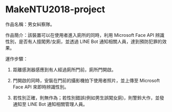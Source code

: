 # MakeNTU2018-project

作品名稱：男女糾察隊。

作品簡介：該裝置可以在使用者進入廁所的同時，利用 Microsoft Face API 辨識性別，是否有人擅闖男/女廁，並透過 LINE Bot 通知相關人員，達到預防犯罪的效果。

運作步驟：

1. 距離感測器感應到有人經過廁所門前，廁所門開啟。

2. 門開啟的同時，安裝在門前的攝影機拍下使用者照片，並上傳至 Microsoft Face API 來即時辨識性別。

3. 若性別正確，則無作為；若性別錯誤(例如男生誤闖女廁)，則警鈴大作，並發通知至 LINE Bot 通知相關管理人員。

